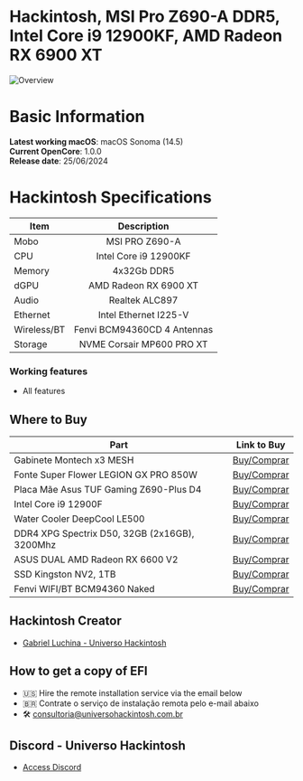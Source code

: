 # Hackintosh, MSI Pro Z690-A DDR5, Intel Core i9 12900KF, AMD Radeon RX 6900 XT

![Overview](https://github.com/luchina-gabriel/EFI-MSI-PRO-Z690-A-INTEL-CORE-i9-12900KF-RX-6900-XT-PUBLIC/assets/23700365/5daeaedd-c22e-4db0-8e3f-f79472e7d26b)

# Basic Information

**Latest working macOS**: macOS Sonoma (14.5)
<br>
**Current OpenCore**: 1.0.0
<br>
**Release date**: 25/06/2024

# Hackintosh Specifications
|Item|Description|
|-|:-------:|
|Mobo|MSI PRO Z690-A|
|CPU|Intel Core i9 12900KF|
|Memory|4x32Gb DDR5|
|dGPU|AMD Radeon RX 6900 XT|
|Audio|Realtek ALC897|
|Ethernet|Intel Ethernet I225-V|
|Wireless/BT|Fenvi BCM94360CD 4 Antennas|
|Storage|NVME Corsair MP600 PRO XT|

### Working features
- All features

## Where to Buy

|Part|Link to Buy|
|-|:-------:|
|Gabinete Montech x3 MESH|[Buy/Comprar](https://www.terabyteshop.com.br/produto/18721/gabinete-gamer-montech-x3-mesh-mid-tower-black-atx?p=880853)|
|Fonte Super Flower LEGION GX PRO 850W|[Buy/Comprar](https://www.terabyteshop.com.br/produto/17901/fonte-super-flower-legion-gx-pro-850w-80-plus-gold-pfc-ativo-semi-modular-sf-850p14xe?p=880853)|
|Placa Mãe Asus TUF Gaming Z690-Plus D4|[Buy/Comprar](https://www.terabyteshop.com.br/produto/20018/placa-mae-asus-tuf-gaming-z690-plus-d4-chipset-z690-intel-lga-1700-atx-ddr4-90mb18u0-c1bay0?p=880853)|
|Intel Core i9 12900F|[Buy/Comprar](https://www.terabyteshop.com.br/produto/20211/processador-intel-core-i9-12900f-24ghz-51ghz-turbo-12-geracao-16-cores-24-threads-lga-1700-bx8071512900f?p=880853)|
|Water Cooler DeepCool LE500|[Buy/Comprar](https://www.terabyteshop.com.br/produto/22309/water-cooler-deepcool-le500-led-6-cores-240mm-intel-amd-r-le500-bklnmc-g-1?p=880853)|
|DDR4 XPG Spectrix D50, 32GB (2x16GB), 3200Mhz|[Buy/Comprar](https://www.terabyteshop.com.br/produto/17937/memoria-ddr4-xpg-spectrix-d50-32gb-2x16gb-3200mhz-cl16-rgb-gray-ax4u320016g16a-dt50?p=880853)|
|ASUS DUAL AMD Radeon RX 6600 V2|[Buy/Comprar](https://www.terabyteshop.com.br/produto/29026/placa-de-video-asus-dual-amd-radeon-rx-6600-v2-8gb-gddr6-fsr-ray-tracing-dual-rx6600-8g-v2?p=880853)|
|SSD Kingston NV2, 1TB|[Buy/Comprar](https://www.terabyteshop.com.br/produto/23000/ssd-kingston-nv2-1tb-m2-nvme-2280-leitura-3500mbs-e-gravacao-2100mbs-snv2s1000g?p=880853)|
|Fenvi WIFI/BT BCM94360 Naked|[Buy/Comprar](https://s.click.aliexpress.com/e/_DmmGjFt)|

## Hackintosh Creator
- [Gabriel Luchina - Universo Hackintosh](https://luchina.com.br)

## How to get a copy of EFI
- 🇺🇸 Hire the remote installation service via the email below
- 🇧🇷 Contrate o serviço de instalação remota pelo e-mail abaixo
- 🛠️ [consultoria@universohackintosh.com.br](mailto:consultoria@universohackintosh.com.br)

## Discord - Universo Hackintosh
- [Access Discord](https://discord.universohackintosh.com.br)
